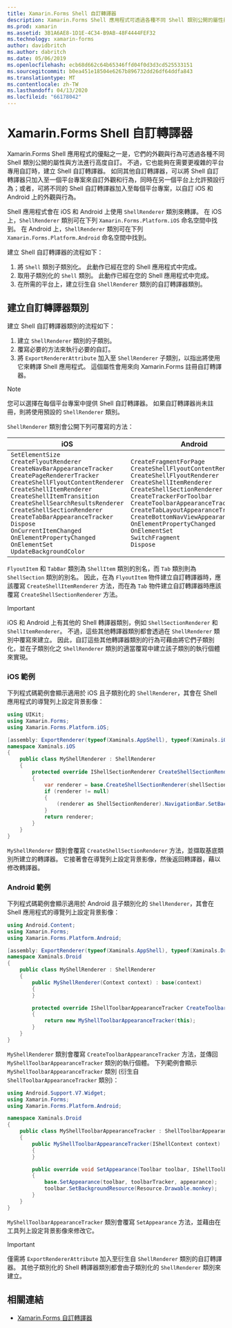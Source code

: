 ```yaml
---
title: Xamarin.Forms Shell 自訂轉譯器
description: Xamarin.Forms Shell 應用程式可透過各種不同 Shell 類別公開的屬性與方法進行高度自訂。 不過，它也能夠在需要更複雜的平台專用自訂時，建立 Shell 自訂轉譯器。
ms.prod: xamarin
ms.assetid: 3B1A6AE8-1D1E-4C34-B9AB-48F4444FEF32
ms.technology: xamarin-forms
author: davidbritch
ms.author: dabritch
ms.date: 05/06/2019
ms.openlocfilehash: ecb68d662c64b65346ffd04f0d3d3cd525533151
ms.sourcegitcommit: b0ea451e18504e6267b896732dd26df64ddfa843
ms.translationtype: MT
ms.contentlocale: zh-TW
ms.lasthandoff: 04/13/2020
ms.locfileid: "66178042"
---
```

# <a name="xamarinforms-shell-custom-renderers"></a>Xamarin.Forms Shell 自訂轉譯器

Xamarin.Forms Shell 應用程式的優點之一是，它們的外觀與行為可透過各種不同 Shell 類別公開的屬性與方法進行高度自訂。 不過，它也能夠在需要更複雜的平台專用自訂時，建立 Shell 自訂轉譯器。 如同其他自訂轉譯器，可以將 Shell 自訂轉譯器只加入至一個平台專案來自訂外觀和行為，同時在另一個平台上允許預設行為；或者，可將不同的 Shell 自訂轉譯器加入至每個平台專案，以自訂 iOS 和 Android 上的外觀與行為。

Shell 應用程式會在 iOS 和 Android 上使用 `ShellRenderer` 類別來轉譯。 在 iOS 上，`ShellRenderer` 類別可在下列 `Xamarin.Forms.Platform.iOS` 命名空間中找到。 在 Android 上，`ShellRenderer` 類別可在下列 `Xamarin.Forms.Platform.Android` 命名空間中找到。

建立 Shell 自訂轉譯器的流程如下：

1. 將 `Shell` 類別子類別化。 此動作已經在您的 Shell 應用程式中完成。
1. 取用子類別化的 `Shell` 類別。 此動作已經在您的 Shell 應用程式中完成。
1. 在所需的平台上，建立衍生自 `ShellRenderer` 類別的自訂轉譯器類別。

## <a name="create-a-custom-renderer-class"></a>建立自訂轉譯器類別

建立 Shell 自訂轉譯器類別的流程如下：

1. 建立 `ShellRenderer` 類別的子類別。
1. 覆寫必要的方法來執行必要的自訂。
1. 將 `ExportRendererAttribute` 加入至 `ShellRenderer` 子類別，以指出將使用它來轉譯 Shell 應用程式。 這個屬性會用來向 Xamarin.Forms 註冊自訂轉譯器。

> [!NOTE]
> 您可以選擇在每個平台專案中提供 Shell 自訂轉譯器。 如果自訂轉譯器尚未註冊，則將使用預設的 `ShellRenderer` 類別。

`ShellRenderer` 類別會公開下列可覆寫的方法：

| iOS | Android |
| --- | --- |
| `SetElementSize`<br />`CreateFlyoutRenderer`<br />`CreateNavBarAppearanceTracker`<br />`CreatePageRendererTracker`<br />`CreateShellFlyoutContentRenderer`<br />`CreateShellItemRenderer`<br />`CreateShellItemTransition`<br />`CreateShellSearchResultsRenderer`<br />`CreateShellSectionRenderer`<br />`CreateTabBarAppearanceTracker`<br />`Dispose`<br />`OnCurrentItemChanged`<br />`OnElementPropertyChanged`<br />`OnElementSet`<br />`UpdateBackgroundColor` | `CreateFragmentForPage`<br />`CreateShellFlyoutContentRenderer`<br />`CreateShellFlyoutRenderer`<br />`CreateShellItemRenderer`<br />`CreateShellSectionRenderer`<br />`CreateTrackerForToolbar`<br />`CreateToolbarAppearanceTracker`<br />`CreateTabLayoutAppearanceTracker`<br />`CreateBottomNavViewAppearanceTracker`<br />`OnElementPropertyChanged`<br />`OnElementSet`<br />`SwitchFragment`<br />`Dispose` |

`FlyoutItem` 和 `TabBar` 類別為 `ShellItem` 類別的別名，而 `Tab` 類別則為 `ShellSection` 類別的別名。 因此，在為 `FlyoutItem` 物件建立自訂轉譯器時，應該覆寫 `CreateShellItemRenderer` 方法，而在為 `Tab` 物件建立自訂轉譯器時應該覆寫 `CreateShellSectionRenderer` 方法。

> [!IMPORTANT]
> iOS 和 Android 上有其他的 Shell 轉譯器類別，例如 `ShellSectionRenderer` 和 `ShellItemRenderer`。 不過，這些其他轉譯器類別都會透過在 `ShellRenderer` 類別中覆寫來建立。 因此，自訂這些其他轉譯器類別的行為可藉由將它們子類別化，並在子類別化之 `ShellRenderer` 類別的適當覆寫中建立該子類別的執行個體來實現。

### <a name="ios-example"></a>iOS 範例

下列程式碼範例會顯示適用於 iOS 且子類別化的 `ShellRenderer`，其會在 Shell 應用程式的導覽列上設定背景影像：

```csharp
using UIKit;
using Xamarin.Forms;
using Xamarin.Forms.Platform.iOS;

[assembly: ExportRenderer(typeof(Xaminals.AppShell), typeof(Xaminals.iOS.MyShellRenderer))]
namespace Xaminals.iOS
{
    public class MyShellRenderer : ShellRenderer
    {
        protected override IShellSectionRenderer CreateShellSectionRenderer(ShellSection shellSection)
        {
            var renderer = base.CreateShellSectionRenderer(shellSection);
            if (renderer != null)
            {
                (renderer as ShellSectionRenderer).NavigationBar.SetBackgroundImage(UIImage.FromFile("monkey.png"), UIBarMetrics.Default);
            }
            return renderer;
        }
    }
}
```

`MyShellRenderer` 類別會覆寫 `CreateShellSectionRenderer` 方法，並擷取基底類別所建立的轉譯器。 它接著會在導覽列上設定背景影像，然後返回轉譯器，藉以修改轉譯器。

### <a name="android-example"></a>Android 範例

下列程式碼範例會顯示適用於 Android 且子類別化的 `ShellRenderer`，其會在 Shell 應用程式的導覽列上設定背景影像：

```csharp
using Android.Content;
using Xamarin.Forms;
using Xamarin.Forms.Platform.Android;

[assembly: ExportRenderer(typeof(Xaminals.AppShell), typeof(Xaminals.Droid.MyShellRenderer))]
namespace Xaminals.Droid
{
    public class MyShellRenderer : ShellRenderer
    {
        public MyShellRenderer(Context context) : base(context)
        {
        }

        protected override IShellToolbarAppearanceTracker CreateToolbarAppearanceTracker()
        {
            return new MyShellToolbarAppearanceTracker(this);
        }
    }
}
```

`MyShellRenderer` 類別會覆寫 `CreateToolbarAppearanceTracker` 方法，並傳回 `MyShellToolbarAppearanceTracker` 類別的執行個體。 下列範例會顯示 `MyShellToolbarAppearanceTracker` 類別 (衍生自 `ShellToolbarAppearanceTracker` 類別)：

```csharp
using Android.Support.V7.Widget;
using Xamarin.Forms;
using Xamarin.Forms.Platform.Android;

namespace Xaminals.Droid
{
    public class MyShellToolbarAppearanceTracker : ShellToolbarAppearanceTracker
    {
        public MyShellToolbarAppearanceTracker(IShellContext context) : base(context)
        {
        }

        public override void SetAppearance(Toolbar toolbar, IShellToolbarTracker toolbarTracker, ShellAppearance appearance)
        {
            base.SetAppearance(toolbar, toolbarTracker, appearance);
            toolbar.SetBackgroundResource(Resource.Drawable.monkey);
        }
    }
}
```

`MyShellToolbarAppearanceTracker` 類別會覆寫 `SetAppearance` 方法，並藉由在工具列上設定背景影像來修改它。

> [!IMPORTANT]
> 僅需將 `ExportRendererAttribute` 加入至衍生自 `ShellRenderer` 類別的自訂轉譯器。 其他子類別化的 Shell 轉譯器類別都會由子類別化的 `ShellRenderer` 類別來建立。

## <a name="related-links"></a>相關連結

- [Xamarin.Forms 自訂轉譯器](~/xamarin-forms/app-fundamentals/custom-renderer/index.md)
